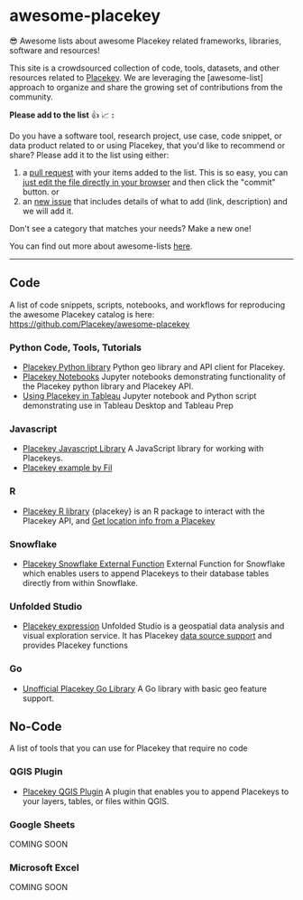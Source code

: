 # awesome-placekey
😎 Awesome lists about awesome Placekey related frameworks, libraries, software and resources!

This site is a crowdsourced collection of code, tools, datasets, and other resources related to [Placekey](https://www.placekey.io/). We are leveraging the [awesome-list] approach to organize and share the growing set of contributions from the community.


**Please add to the list** :thumbsup: :chart_with_upwards_trend: **:**

Do you have a software tool, research project, use case, code snippet, or data product related to or using Placekey, that you'd like to recommend or share? Please add it to the list using either:

1) a [pull request](https://help.github.com/en/github/collaborating-with-issues-and-pull-requests/creating-a-pull-request) with your items added to the list. This is so easy, you can [just edit the file directly in your browser](https://github.com/Placekey/awesome-placekey/edit/main/README.md) and then click the "commit" button. 
or 
2) an [new issue](https://github.com/Placekey/awesome-placekey/issues/new/choose) that includes details of what to add (link, description) and we will add it. 

Don't see a category that matches your needs? Make a new one! 

You can find out more about awesome-lists [here](https://github.com/sindresorhus/awesome/blob/main/contributing.md).

----------
## Code
A list of code snippets, scripts, notebooks, and workflows for reproducing the awesome Placekey catalog is here: https://github.com/Placekey/awesome-placekey

### Python Code, Tools, Tutorials 

* [Placekey Python library](https://github.com/Placekey/placekey-py) Python geo library and API client for Placekey.
* [Placekey Notebooks](https://github.com/Placekey/placekey-notebooks) Jupyter notebooks demonstrating functionality of the Placekey python library and Placekey API.
* [Using Placekey in Tableau](https://github.com/sarahbat/Tableau/tree/master/placekey) Jupyter notebook and Python script demonstrating use in Tableau Desktop and Tableau Prep

### Javascript

* [Placekey Javascript Library](https://github.com/Placekey/placekey-js) A JavaScript library for working with Placekeys.
* [Placekey example by Fil](https://observablehq.com/@fil/hello-placekey)

### R
* [Placekey R library](https://github.com/JosiahParry/placekey) {placekey} is an R package to interact with the Placekey API, and [Get location info from a Placekey](https://github.com/JosiahParry/placekey#get-location-info-from-a-placekey)

### Snowflake
* [Placekey Snowflake External Function](https://github.com/Placekey/snowflake-external-function) External Function for Snowflake which enables users to append Placekeys to their database tables directly from within Snowflake.

### Unfolded Studio
* [Placekey expression](https://docs.unfolded.ai/studio/expressions/placekey-functions) Unfolded Studio is a geospatial data analysis and visual exploration service. It has Placekey [data source support](https://docs.unfolded.ai/studio/data-guide/h3-and-placekey) and provides Placekey functions

### Go

* [Unofficial Placekey Go Library](https://github.com/ringsaturn/pk) A Go library with basic geo feature support.

## No-Code
A list of tools that you can use for Placekey that require no code

### QGIS Plugin

* [Placekey QGIS Plugin](https://plugins.qgis.org/plugins/placekey/) A plugin that enables you to append Placekeys to your layers, tables, or files within QGIS.


### Google Sheets

COMING SOON

### Microsoft Excel 

COMING SOON


